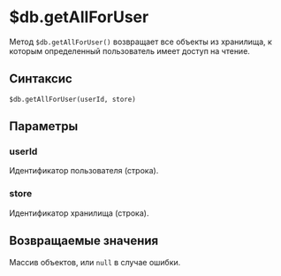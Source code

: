 # $db.getAllForUser

Метод `$db.getAllForUser()` возвращает все объекты из хранилища, к которым определенный пользователь имеет доступ на чтение.

## Синтаксис

```
$db.getAllForUser(userId, store)
```

## Параметры

### userId
Идентификатор пользователя (строка).

### store
Идентификатор хранилища (строка).

## Возвращаемые значения
Массив объектов, или `null` в случае ошибки.
